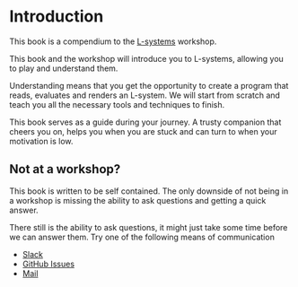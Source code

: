 # Introduction
This book is a compendium to the [L-systems][l-system] workshop.

This book and the workshop will introduce you to L-systems, allowing you to play
and understand them.

Understanding means that you get the opportunity to create a program that reads,
evaluates and renders an L-system. We will start from scratch and teach you all
the necessary tools and techniques to finish.

This book serves as a guide during your journey. A trusty companion that cheers
you on, helps you when you are stuck and can turn to when your motivation is
low.

## Not at a workshop?
This book is written to be self contained. The only downside of not being in a
workshop is missing the ability to ask questions and getting a quick answer.

There still is the ability to ask questions, it might just take some time before
we can answer them. Try one of the following means of communication

* [Slack][slack]
* [GitHub Issues][issues]
* [Mail][mail]

[l-system]: https://en.wikipedia.org/wiki/L-system
[slack]: https://join.slack.com/t/col-els-con/shared_invite/enQtNjUzNTYyNDY2ODIxLWQ1ZGRlZjg1YzM1NmNjMWE2Y2MxNWE4YjZmY2M5YjUyYmFmMjZhNWU3ZTEwYmU2M2ViNzc4YzFhYzdjNTExOWI
[issues]: https://github.com/columbus-elst-connection/workshop/issues
[mail]: mailto://daan.v.berkel.1980+l-system@gmail.com

